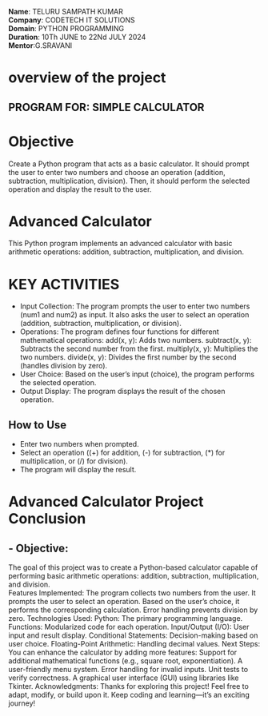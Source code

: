 **Name**: TELURU SAMPATH KUMAR<br>
**Company**: CODETECH IT SOLUTIONS<br>
**Domain**: PYTHON PROGRAMMING<br>
**Duration**: 10Th JUNE to 22Nd JULY 2024<br>
**Mentor**:G.SRAVANI<br>

# overview of the project #

## PROGRAM FOR: SIMPLE CALCULATOR ##

# Objective #

Create a Python program that acts as a basic calculator. It should prompt the user to enter two numbers and choose an operation (addition, subtraction, multiplication, division). Then, it should perform the selected operation and display the result to the user.

# Advanced Calculator

This Python program implements an advanced calculator with basic arithmetic operations: addition, subtraction, multiplication, and division.

# KEY ACTIVITIES #

- Input Collection:
The program prompts the user to enter two numbers (num1 and num2) as input.
It also asks the user to select an operation (addition, subtraction, multiplication, or division).<br>
- Operations:
The program defines four functions for different mathematical operations:
add(x, y): Adds two numbers.
subtract(x, y): Subtracts the second number from the first.
multiply(x, y): Multiplies the two numbers.
divide(x, y): Divides the first number by the second (handles division by zero).<br>
- User Choice:
Based on the user’s input (choice), the program performs the selected operation.<br>
- Output Display:
The program displays the result of the chosen operation.

## How to Use

-  Enter two numbers when prompted.
-  Select an operation ((+) for addition, (-) for subtraction, (*) for multiplication, or (/) for division).
-  The program will display the result.

# Advanced Calculator Project Conclusion
## - Objective:
The goal of this project was to create a Python-based calculator capable of performing basic arithmetic operations: addition, subtraction, multiplication, and division.<br>
Features Implemented:
The program collects two numbers from the user.
It prompts the user to select an operation.
Based on the user’s choice, it performs the corresponding calculation.
Error handling prevents division by zero.
Technologies Used:
Python: The primary programming language.
Functions: Modularized code for each operation.
Input/Output (I/O): User input and result display.
Conditional Statements: Decision-making based on user choice.
Floating-Point Arithmetic: Handling decimal values.
Next Steps:
You can enhance the calculator by adding more features:
Support for additional mathematical functions (e.g., square root, exponentiation).
A user-friendly menu system.
Error handling for invalid inputs.
Unit tests to verify correctness.
A graphical user interface (GUI) using libraries like Tkinter.
Acknowledgments:
Thanks for exploring this project! Feel free to adapt, modify, or build upon it.
Keep coding and learning—it’s an exciting journey!

